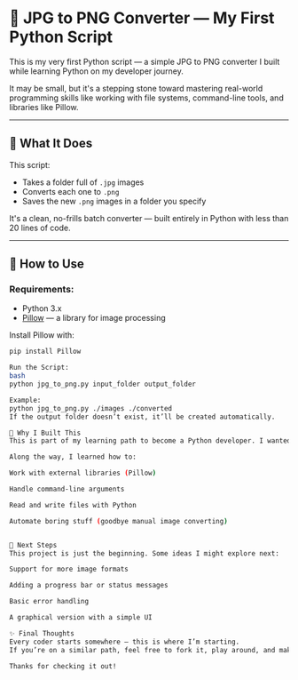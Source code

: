 # 📸 JPG to PNG Converter — My First Python Script

This is my very first Python script — a simple JPG to PNG converter I built while learning Python on my developer journey.

It may be small, but it's a stepping stone toward mastering real-world programming skills like working with file systems, command-line tools, and libraries like Pillow.

---

## 🧠 What It Does

This script:
- Takes a folder full of `.jpg` images
- Converts each one to `.png`
- Saves the new `.png` images in a folder you specify

It's a clean, no-frills batch converter — built entirely in Python with less than 20 lines of code.

---

## 🔧 How to Use

### Requirements:
- Python 3.x
- [Pillow](https://pillow.readthedocs.io/) — a library for image processing

Install Pillow with:

```bash
pip install Pillow

Run the Script:
bash
python jpg_to_png.py input_folder output_folder

Example:
python jpg_to_png.py ./images ./converted
If the output folder doesn’t exist, it’ll be created automatically.

🧩 Why I Built This
This is part of my learning path to become a Python developer. I wanted to start with something practical and hands-on — something that actually does something.

Along the way, I learned how to:

Work with external libraries (Pillow)

Handle command-line arguments

Read and write files with Python

Automate boring stuff (goodbye manual image converting)


🚀 Next Steps
This project is just the beginning. Some ideas I might explore next:

Support for more image formats

Adding a progress bar or status messages

Basic error handling

A graphical version with a simple UI

✨ Final Thoughts
Every coder starts somewhere — this is where I’m starting.
If you’re on a similar path, feel free to fork it, play around, and make it your own.

Thanks for checking it out!
